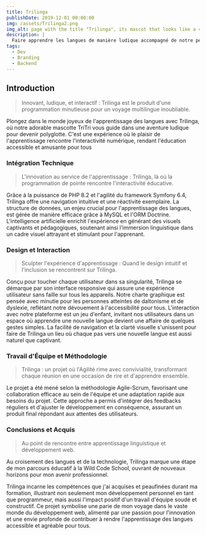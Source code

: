 ```yaml
---
title: Trilinga
publishDate: 2019-12-01 00:00:00
img: /assets/Trilinga2.png
img_alt: page with the title "Trilinga", its mascot that looks like a cute ghost and an instruction for choosing a language, accompanied by three flag, British, Spanish and Japanese
description: |
  Faire apprendre les langues de manière ludique accompagné de notre petite mascotte Tritri.
tags:
  - Dev
  - Branding
  - Backend
---
```

## Introduction

> Innovant, ludique, et interactif : Trilinga est le produit d'une programmation minutieuse pour un voyage multilingue inoubliable.

 Plongez dans le monde joyeux de l'apprentissage des langues avec Trilinga, où notre adorable mascotte TriTri vous guide dans une aventure ludique pour devenir polyglotte. C'est une expérience où le plaisir de l'apprentissage rencontre l'interactivité numérique, rendant l'éducation accessible et amusante pour tous

### Intégration Technique

> L'innovation au service de l'apprentissage : Trilinga, là où la programmation de pointe rencontre l'interactivité éducative.

Grâce à la puissance de PHP 8.2 et l'agilité du framework Symfony 6.4, Trilinga offre une navigation intuitive et une réactivité exemplaire. La structure de données, un enjeu crucial pour l'apprentissage des langues, est gérée de manière efficace grâce à MySQL et l'ORM Doctrine. L'intelligence artificielle enrichit l'expérience en générant des visuels captivants et pédagogiques, soutenant ainsi l'immersion linguistique dans un cadre visuel attrayant et stimulant pour l'apprenant.

### Design et Interaction

> Sculpter l'expérience d'apprentissage : Quand le design intuitif et l'inclusion se rencontrent sur Trilinga.

 Conçu pour toucher chaque utilisateur dans sa singularité, Trilinga se démarque par son interface responsive qui assure une expérience utilisateur sans faille sur tous les appareils. Notre charte graphique est pensée avec minutie pour les personnes atteintes de daltonisme et de dyslexie, reflétant notre dévouement à l'accessibilité pour tous. L'interaction avec notre plateforme est un jeu d'enfant, invitant nos utilisateurs dans un espace où apprendre une nouvelle langue devient une affaire de quelques gestes simples. La facilité de navigation et la clarté visuelle s'unissent pour faire de Trilinga un lieu où chaque pas vers une nouvelle langue est aussi naturel que captivant.

### Travail d'Équipe et Méthodologie

> Trilinga : un projet où l'Agilité rime avec convivialité, transformant chaque réunion en une occasion de rire et d'apprendre ensemble.

Le projet a été mené selon la méthodologie Agile-Scrum, favorisant une collaboration efficace au sein de l'équipe et une adaptation rapide aux besoins du projet. Cette approche a permis d'intégrer des feedbacks réguliers et d'ajuster le développement en conséquence, assurant un produit final répondant aux attentes des utilisateurs.

### Conclusions et Acquis

>Au point de rencontre entre apprentissage linguistique et développement web.

 Au croisement des langues et de la technologie, Trilinga marque une étape de mon parcours éducatif à la Wild Code School, ouvrant de nouveaux horizons pour mon avenir professionnel.

Trilinga incarne les compétences que j'ai acquises et peaufinées durant ma formation, illustrant non seulement mon développement personnel en tant que programmeur, mais aussi l'impact positif d'un travail d'équipe soudé et constructif. Ce projet symbolise une parie de mon voyage dans le vaste monde du développement web, alimenté par une passion pour l'innovation et une envie profonde de contribuer à rendre l'apprentissage des langues accessible et agréable pour tous.